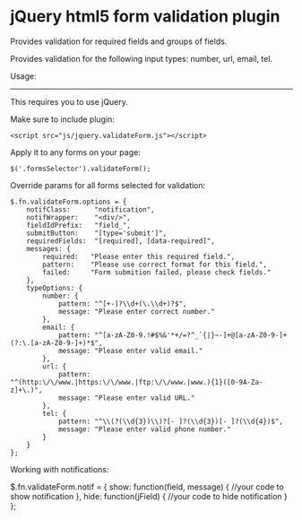 jQuery html5 form validation plugin
=====================

Provides validation for required fields and groups of fields.

Provides validation for the following input types: number, url, email, tel.

Usage:
______

This requires you to use jQuery.

Make sure to include plugin:

    <script src="js/jquery.validateForm.js"></script>

Apply it to any forms on your page:

    $('.formsSelector').validateForm();

Override params for all forms selected for validation:

    $.fn.validateForm.options = {
        notifClass:      "notification",
        notifWrapper:    "<div/>",
        fieldIdPrefix:   "field_",
        submitButton:    "[type='submit']",
        requiredFields:  "[required], [data-required]",
        messages: {
            required:   "Please enter this required field.",
            pattern:    "Please use correct format for this field.",
            failed:     "Form submition failed, please check fields."
        },
        typeOptions: {
            number: {
                pattern: "^[+-]?\\d+(\.\\d+)?$",
                message: "Please enter correct number."
            },
            email: {
                pattern: "^[a-zA-Z0-9.!#$%&'*+/=?^_`{|}~-]+@[a-zA-Z0-9-]+(?:\.[a-zA-Z0-9-]+)*$",
                message: "Please enter valid email."
            },
            url: {
                pattern: "^(http:\/\/www.|https:\/\/www.|ftp:\/\/www.|www.){1}([0-9A-Za-z]+\.)",
                message: "Please enter valid URL."
            },
            tel: {
                pattern: "^\\(?(\\d{3})\\)?[- ]?(\\d{3})[- ]?(\\d{4})$",
                message: "Please enter valid phone number."
            }
        }
    };

Working with notifications:

$.fn.validateForm.notif = {
    show: function(field, message) {
        //your code to show notification
    },
    hide: function(jField) {
        //your code to hide notification
    } 
};
